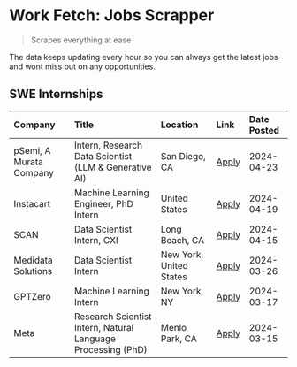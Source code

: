 # Work Fetch: Jobs Scrapper
> Scrapes everything at ease

The data keeps updating every hour so you can always get the latest jobs and wont miss out on any opportunities.

## SWE Internships
<!--START_SECTION:workfetch-->
| Company                 | Title                                                        | Location                | Link                                                                                                                                                                                                                                                                       | Date Posted   |
|:------------------------|:-------------------------------------------------------------|:------------------------|:---------------------------------------------------------------------------------------------------------------------------------------------------------------------------------------------------------------------------------------------------------------------------|:--------------|
| pSemi, A Murata Company | Intern, Research Data Scientist (LLM & Generative AI)        | San Diego, CA           | [Apply](https://www.linkedin.com/jobs/view/intern-research-data-scientist-llm-generative-ai-at-psemi-a-murata-company-3887074168?position=5&pageNum=0&refId=x6gK30IrXW9WZ3qilt8efQ%3D%3D&trackingId=RyYpysAqvDGcnuEnoUjy2A%3D%3D&trk=public_jobs_jserp-result_search-card) | 2024-04-23    |
| Instacart               | Machine Learning Engineer, PhD Intern                        | United States           | [Apply](https://www.linkedin.com/jobs/view/machine-learning-engineer-phd-intern-at-instacart-3901991739?position=2&pageNum=0&refId=x6gK30IrXW9WZ3qilt8efQ%3D%3D&trackingId=wk31Jl0MN%2F4JQiznaOSdZw%3D%3D&trk=public_jobs_jserp-result_search-card)                        | 2024-04-19    |
| SCAN                    | Data Scientist Intern, CXI                                   | Long Beach, CA          | [Apply](https://www.linkedin.com/jobs/view/data-scientist-intern-cxi-at-scan-3899690492?position=9&pageNum=0&refId=x6gK30IrXW9WZ3qilt8efQ%3D%3D&trackingId=P1zR4HhITEncAMedkrNBbw%3D%3D&trk=public_jobs_jserp-result_search-card)                                          | 2024-04-15    |
| Medidata Solutions      | Data Scientist Intern                                        | New York, United States | [Apply](https://www.linkedin.com/jobs/view/data-scientist-intern-at-medidata-solutions-3810253704?position=3&pageNum=0&refId=x6gK30IrXW9WZ3qilt8efQ%3D%3D&trackingId=6AJ2S8n5fQeqvYeHy%2Br7QA%3D%3D&trk=public_jobs_jserp-result_search-card)                              | 2024-03-26    |
| GPTZero                 | Machine Learning Intern                                      | New York, NY            | [Apply](https://www.linkedin.com/jobs/view/machine-learning-intern-at-gptzero-3860723963?position=8&pageNum=0&refId=x6gK30IrXW9WZ3qilt8efQ%3D%3D&trackingId=QDnIabm4hLp99%2FOdtbBwwg%3D%3D&trk=public_jobs_jserp-result_search-card)                                       | 2024-03-17    |
| Meta                    | Research Scientist Intern, Natural Language Processing (PhD) | Menlo Park, CA          | [Apply](https://www.linkedin.com/jobs/view/research-scientist-intern-natural-language-processing-phd-at-meta-3858718375?position=10&pageNum=0&refId=x6gK30IrXW9WZ3qilt8efQ%3D%3D&trackingId=kYKVzvxAcWfGdqRvciqqew%3D%3D&trk=public_jobs_jserp-result_search-card)         | 2024-03-15    |
<!--END_SECTION:workfetch-->
